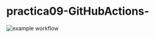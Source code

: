 # practica09-GitHubActions-
![example workflow](https://github.com/alesteba/practica09-GitHubActions/actions/workflows/ci-primer-wf.yml/badge.svg) 
